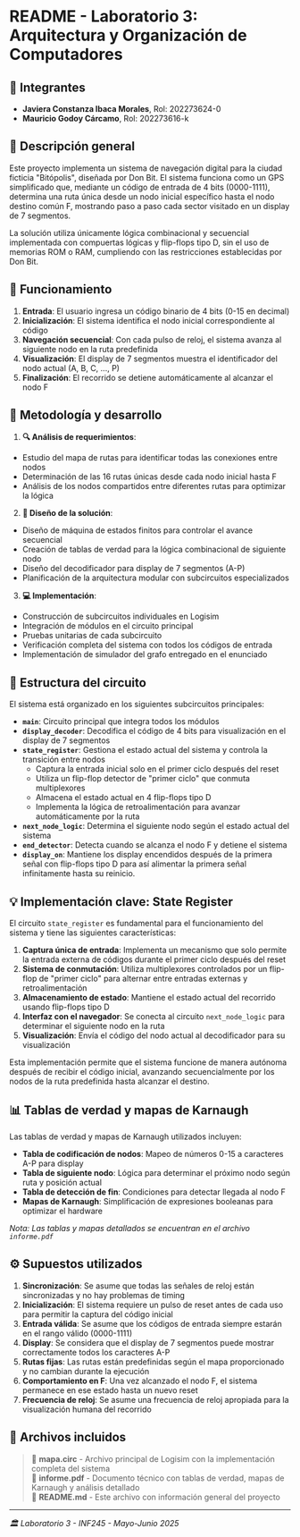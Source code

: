 # README - Laboratorio 3: Arquitectura y Organización de Computadores

## 👥 Integrantes
- **Javiera Constanza Ibaca Morales**, Rol: 202273624-0
- **Mauricio Godoy Cárcamo**, Rol: 202273616-k

## 📝 Descripción general
Este proyecto implementa un sistema de navegación digital para la ciudad ficticia "Bitópolis", diseñada por Don Bit. El sistema funciona como un GPS simplificado que, mediante un código de entrada de 4 bits (0000-1111), determina una ruta única desde un nodo inicial específico hasta el nodo destino común F, mostrando paso a paso cada sector visitado en un display de 7 segmentos.

La solución utiliza únicamente lógica combinacional y secuencial implementada con compuertas lógicas y flip-flops tipo D, sin el uso de memorias ROM o RAM, cumpliendo con las restricciones establecidas por Don Bit.

## 🚀 Funcionamiento
1. **Entrada**: El usuario ingresa un código binario de 4 bits (0-15 en decimal)
2. **Inicialización**: El sistema identifica el nodo inicial correspondiente al código
3. **Navegación secuencial**: Con cada pulso de reloj, el sistema avanza al siguiente nodo en la ruta predefinida
4. **Visualización**: El display de 7 segmentos muestra el identificador del nodo actual (A, B, C, ..., P)
5. **Finalización**: El recorrido se detiene automáticamente al alcanzar el nodo F

## 🔧 Metodología y desarrollo

1. **🔍 Análisis de requerimientos**: 
  - Estudio del mapa de rutas para identificar todas las conexiones entre nodos
  - Determinación de las 16 rutas únicas desde cada nodo inicial hasta F
  - Análisis de los nodos compartidos entre diferentes rutas para optimizar la lógica

2. **📐 Diseño de la solución**:
  - Diseño de máquina de estados finitos para controlar el avance secuencial
  - Creación de tablas de verdad para la lógica combinacional de siguiente nodo
  - Diseño del decodificador para display de 7 segmentos (A-P)
  - Planificación de la arquitectura modular con subcircuitos especializados

3. **💻 Implementación**:
  - Construcción de subcircuitos individuales en Logisim
  - Integración de módulos en el circuito principal
  - Pruebas unitarias de cada subcircuito
  - Verificación completa del sistema con todos los códigos de entrada
  - Implementación de simulador del grafo entregado en el enunciado

## 🧩 Estructura del circuito

El sistema está organizado en los siguientes subcircuitos principales:

- **`main`**: Circuito principal que integra todos los módulos
- **`display_decoder`**: Decodifica el código de 4 bits para visualización en el display de 7 segmentos
- **`state_register`**: Gestiona el estado actual del sistema y controla la transición entre nodos
  - Captura la entrada inicial solo en el primer ciclo después del reset
  - Utiliza un flip-flop detector de "primer ciclo" que conmuta multiplexores
  - Almacena el estado actual en 4 flip-flops tipo D
  - Implementa la lógica de retroalimentación para avanzar automáticamente por la ruta
- **`next_node_logic`**: Determina el siguiente nodo según el estado actual del sistema
- **`end_detector`**: Detecta cuando se alcanza el nodo F y detiene el sistema
- **`display_on`**: Mantiene los display encendidos después de la primera señal con flip-flops tipo D para así alimentar la primera señal infinitamente hasta su reinicio.

## 💡 Implementación clave: State Register

El circuito `state_register` es fundamental para el funcionamiento del sistema y tiene las siguientes características:

1. **Captura única de entrada**: Implementa un mecanismo que solo permite la entrada externa de códigos durante el primer ciclo después del reset
2. **Sistema de conmutación**: Utiliza multiplexores controlados por un flip-flop de "primer ciclo" para alternar entre entradas externas y retroalimentación
3. **Almacenamiento de estado**: Mantiene el estado actual del recorrido usando flip-flops tipo D
4. **Interfaz con el navegador**: Se conecta al circuito `next_node_logic` para determinar el siguiente nodo en la ruta
5. **Visualización**: Envía el código del nodo actual al decodificador para su visualización

Esta implementación permite que el sistema funcione de manera autónoma después de recibir el código inicial, avanzando secuencialmente por los nodos de la ruta predefinida hasta alcanzar el destino.

## 📊 Tablas de verdad y mapas de Karnaugh

Las tablas de verdad y mapas de Karnaugh utilizados incluyen:

- **Tabla de codificación de nodos**: Mapeo de números 0-15 a caracteres A-P para display
- **Tabla de siguiente nodo**: Lógica para determinar el próximo nodo según ruta y posición actual
- **Tabla de detección de fin**: Condiciones para detectar llegada al nodo F
- **Mapas de Karnaugh**: Simplificación de expresiones booleanas para optimizar el hardware

*Nota: Las tablas y mapas detallados se encuentran en el archivo `informe.pdf`*

## ⚙️ Supuestos utilizados

1. **Sincronización**: Se asume que todas las señales de reloj están sincronizadas y no hay problemas de timing
2. **Inicialización**: El sistema requiere un pulso de reset antes de cada uso para permitir la captura del código inicial
3. **Entrada válida**: Se asume que los códigos de entrada siempre estarán en el rango válido (0000-1111)
4. **Display**: Se considera que el display de 7 segmentos puede mostrar correctamente todos los caracteres A-P
5. **Rutas fijas**: Las rutas están predefinidas según el mapa proporcionado y no cambian durante la ejecución
6. **Comportamiento en F**: Una vez alcanzado el nodo F, el sistema permanece en ese estado hasta un nuevo reset
7. **Frecuencia de reloj**: Se asume una frecuencia de reloj apropiada para la visualización humana del recorrido

## 📁 Archivos incluidos

> 📄 **mapa.circ** - Archivo principal de Logisim con la implementación completa del sistema  
> 📄 **informe.pdf** - Documento técnico con tablas de verdad, mapas de Karnaugh y análisis detallado  
> 📄 **README.md** - Este archivo con información general del proyecto  

---
*🏛️ Laboratorio 3 - INF245 - Mayo-Junio 2025*

